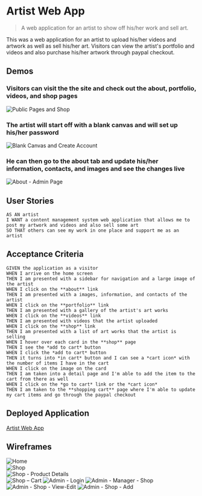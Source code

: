 # Artist Web App
> A web application for an artist to show off his/her work and sell art.

This was a web application for an artist to upload his/her videos and artwork as well as sell his/her art. Visitors can view the artist's portfolio and videos and also purchase his/her artwork through paypal checkout.


## Demos
### Visitors can visit the the site and check out the about, portfolio, videos, and shop pages
![Public Pages and Shop](./client/src/images/public-pages-and-shop.gif)
### The artist will start off with a blank canvas and will set up his/her password
![Blank Canvas and Create Account](./client/src/images/blank-canvas.gif)
### He can then go to the **about** tab and update his/her information, contacts, and images and see the changes live
![About - Admin Page](./client/src/images/update-about.gif)


## User Stories

```
AS AN artist
I WANT a content management system web application that allows me to post my artwork and videos and also sell some art
SO THAT others can see my work in one place and support me as an artist
```


## Acceptance Criteria

```
GIVEN the application as a visitor
WHEN I arrive on the home screen
THEN I am presented with a sidebar for navigation and a large image of the artist
WHEN I click on the **about** link
THEN I am presented with a images, information, and contacts of the artist
WHEN I click on the **portfolio** link
THEN I am presented with a gallery of the artist's art works
WHEN I click on the **videos** link
THEN I am presented with videos that the artist uploaded
WHEN I click on the **shop** link
THEN I am presented with a list of art works that the artist is selling
WHEN I hover over each card in the **shop** page
THEN I see the *add to cart* button
WHEN I click the *add to cart* button
THEN it turns into *in cart* button and I can see a *cart icon* with the number of items I have in the cart
WHEN I click on the image on the card
THEN I am taken into a detail page and I'm able to add the item to the cart from there as well
WHEN I click on the *go to cart* link or the *cart icon*
THEN I am taken to the **shopping cart** page where I'm able to update my cart items and go through the paypal checkout
```


## Deployed Application
[Artist Web App](https://artist-web-app.herokuapp.com/)   

## Wireframes
![Home](./client/src/images/Home.png)   
![Shop](./client/src/images/Shop.png)  
![Shop - Product Details](./client/src/images/Shop-ProductDetails.png)  
![Shop – Cart](./client/src/images/Shop-Cart.png)
![Admin - Login](./client/src/images/Admin-Login.png)
![Admin - Manager - Shop](./client/src/images/Admin-Manager-Shop.png)
![Admin - Shop - View-Edit](./client/src/images/Admin-Shop-View-Edit.png)
![Admin - Shop - Add](./client/src/images/Admin-Shop-Add.png)
